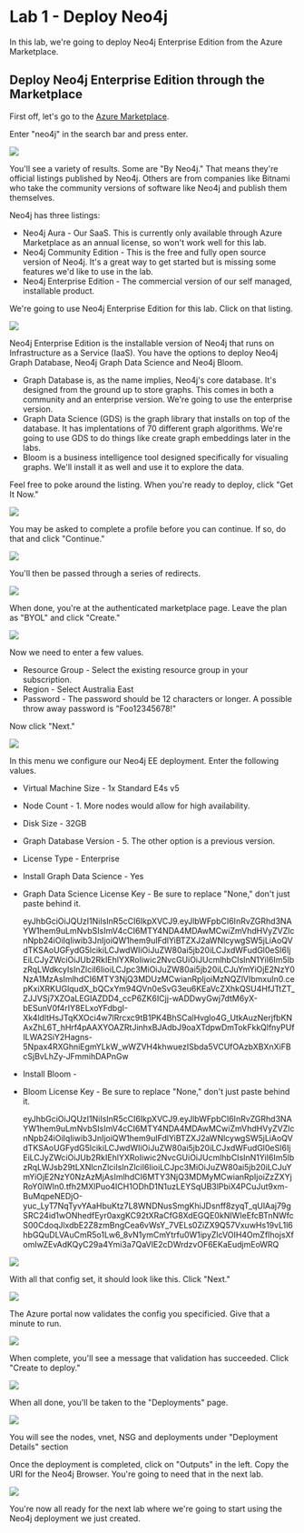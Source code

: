 # Lab 1 - Deploy Neo4j
In this lab, we're going to deploy Neo4j Enterprise Edition from the Azure Marketplace.

## Deploy Neo4j Enterprise Edition through the Marketplace
First off, let's go to the [Azure Marketplace](https://azuremarketplace.microsoft.com/).

Enter "neo4j" in the search bar and press enter.

![](images/01.png)

You'll see a variety of results.  Some are "By Neo4j."  That means they're official listings published by Neo4j.  Others are from companies like Bitnami who take the community versions of software like Neo4j and publish them themselves.

Neo4j has three listings:

* Neo4j Aura - Our SaaS.  This is currently only available through Azure Marketplace as an annual license, so won't work well for this lab.
* Neo4j Community Edition - This is the free and fully open source version of Neo4j.  It's a great way to get started but is missing some features we'd like to use in the lab.
* Neo4j Enterprise Edition - The commercial version of our self managed, installable product.

We're going to use Neo4j Enterprise Edition for this lab.  Click on that listing.

![](images/02.png)

Neo4j Enterprise Edition is the installable version of Neo4j that runs on Infrastructure as a Service (IaaS).  You have the options to deploy Neo4j Graph Database, Neo4j Graph Data Science and Neo4j Bloom.

* Graph Database is, as the name implies, Neo4j's core database.  It's designed from the ground up to store graphs.  This comes in both a community and an enterprise version.  We're going to use the enterprise version.
* Graph Data Science (GDS) is the graph library that installs on top of the database.  It has implentations of 70 different graph algorithms.  We're going to use GDS to do things like create graph embeddings later in the labs.
* Bloom is a business intelligence tool designed specifically for visualing graphs.  We'll install it as well and use it to explore the data.

Feel free to poke around the listing.  When you're ready to deploy, click "Get It Now."

![](images/03.png)

You may be asked to complete a profile before you can continue.  If so, do that and click "Continue."

![](images/04.png)

You'll then be passed through a series of redirects.

![](images/05.png)

When done, you're at the authenticated marketplace page.  Leave the plan as "BYOL" and click "Create."

![](images/06.png)

Now we need to enter a few values.

* Resource Group - Select the existing resource group in your subscription.
* Region - Select Australia East
* Password - The password should be 12 characters or longer.  A possible throw away password is "Foo12345678!"

Now click "Next."

![](images/07.png)

In this menu we configure our Neo4j EE deployment.  Enter the following values.

* Virtual Machine Size - 1x Standard E4s v5
* Node Count - 1.  More nodes would allow for high availability.
* Disk Size - 32GB
* Graph Database Version - 5.  The other option is a previous version.
* License Type - Enterprise
* Install Graph Data Science - Yes
* Graph Data Science License Key - Be sure to replace "None," don't just paste behind it.

    eyJhbGciOiJQUzI1NiIsInR5cCI6IkpXVCJ9.eyJlbWFpbCI6InRvZGRhd3NAYW1hem9uLmNvbSIsImV4cCI6MTY4NDA4MDAwMCwiZmVhdHVyZVZlcnNpb24iOiIqIiwib3JnIjoiQW1hem9uIFdlYiBTZXJ2aWNlcywgSW5jLiAoQVdTKSAoUGFydG5lcikiLCJwdWIiOiJuZW80ai5jb20iLCJxdWFudGl0eSI6IjEiLCJyZWciOiJUb2RkIEhlYXRoIiwic2NvcGUiOiJUcmlhbCIsInN1YiI6Im5lbzRqLWdkcyIsInZlciI6IioiLCJpc3MiOiJuZW80ai5jb20iLCJuYmYiOjE2NzY0NzA1MzAsImlhdCI6MTY3NjQ3MDUzMCwianRpIjoiMzNQZlVIbmxuIn0.cepKxiXRKUGlqudX_bQCxYm94QVn0eSvG3eu6KEaVcZXhkQSU4HfJTtZT_ZJJVSj7XZOaLEGlAZDD4_ccP6ZK6ICjj-wADDwyGwj7dtM6yX-bESunV0f4rIY8ELxoYFdbgI-Xk4ldltHsJTqKXOci4w7lRrcxc9tB1PK4BhSCalHvglo4G_UtkAuzNerjfbKNAxZhL6T_hHrf4pAAXYOAZRtJinhxBJAdbJ9oaXTdpwDmTokFkkQlfnyPUfILWA2SiY2Hagns-5Npax4RXGhniEgmYLkW_wWZVH4khwuezISbda5VCUfOAzbXBXnXiFBcSjBvLhZy-JFmmihDAPnGw

* Install Bloom - 
* Bloom License Key - Be sure to replace "None," don't just paste behind it.

    eyJhbGciOiJQUzI1NiIsInR5cCI6IkpXVCJ9.eyJlbWFpbCI6InRvZGRhd3NAYW1hem9uLmNvbSIsImV4cCI6MTY4NDA4MDAwMCwiZmVhdHVyZVZlcnNpb24iOiIqIiwib3JnIjoiQW1hem9uIFdlYiBTZXJ2aWNlcywgSW5jLiAoQVdTKSAoUGFydG5lcikiLCJwdWIiOiJuZW80ai5jb20iLCJxdWFudGl0eSI6IjEiLCJyZWciOiJUb2RkIEhlYXRoIiwic2NvcGUiOiJUcmlhbCIsInN1YiI6Im5lbzRqLWJsb29tLXNlcnZlciIsInZlciI6IioiLCJpc3MiOiJuZW80ai5jb20iLCJuYmYiOjE2NzY0NzAzMjAsImlhdCI6MTY3NjQ3MDMyMCwianRpIjoiZzZXYjRoY0lWIn0.tfh2MXlPuo4ICH1ODhD1N1uzLEYSqUB3lPbiX4PCuJut9xm-BuMqpeNEDjO-yuc_LyT7NqTyvYAaHbuKtz7L8WNDNusSmgKhiJDsnff8zyqT_qUlAaj79gSRC24id1wONhedfEyr0axgKC92tXRaCfG8XdEGQE0kNIWIeEfcBTnNWfcS00CdoqJlxdbE2Z8zmBngCea6vWsY_7VELs0ZiZX9Q57VxuwHs19vL1l6hbGQuDLVAuCmR5o1Lw6_8vN1ymCmYtrfu0W1ipyZlcVOIH4OmZfIhojsXfomIwZEvAdKQyC29a4Ymi3a7QaVlE2cDWrdzvOF6EKaEudjmEoWRQ

![](images/08.png)

With all that config set, it should look like this.  Click "Next."

![](images/09.png)

The Azure portal now validates the config you specificied.  Give that a minute to run.

![](images/10.png)

When complete, you'll see a message that validation has succeeded.  Click "Create to deploy."

![](images/11.png)

When all done, you'll be taken to the "Deployments" page.

![](images/12.png)

You will see the nodes, vnet, NSG and deployments under "Deployment Details" section

Once the deployment is completed, click on "Outputs" in the left. Copy the URI for the Neo4j Browser.  You're going to need that in the next lab.

![](images/13.png)

You're now all ready for the next lab where we're going to start using the Neo4j deployment we just created.
